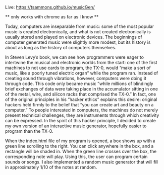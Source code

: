 Live: https://tsammons.github.io/musicGen/

** only works with chrome as far as I know **

Today, computers are inseparable from music:  some of the most popular music is created electronically, and what is not created electronically is usually stored and played on electronic devices. The beginnings of computer generated music were slightly more modest, but its history is about as long as the history of computers themselves. 

In Steven Levy’s book, we can see how programmers were eager to intertwine the musical and electronic worlds from the start:  one of the first machines to not use cards to program, the TX-0, would “make a sort of music, like a poorly tuned electric organ” while the program ran. Instead of creating sound through vibrations, however, computers were doing it through code. This code only became music “while millions of blindingly brief exchanges of data were taking place in the accumulator sitting in one of the metal, wire, and silicon racks that comprised the TX-0.” In fact, one of the original principles in his “hacker ethics” explains this desire:  original hackers held firmly to the belief that “you can create art and beauty on a computer.” To people interested in computers, the machines do not merely present technical challenges, they are instruments through which creativity can be expressed. In the spirit of this hacker principle, I decided to create my own version of an interactive music generator, hopefully easier to program than the TX-0. 

When the index.html file of my program is opened, a box shows up with a green line scrolling to the right. You can click anywhere in the box, and a rectangle will be shaded in. When the green line crosses over the box, the corresponding note will play. Using this, the user can program certain sounds or songs. I also implemented a random music generator that will fill in approximately 1/10 of the notes at random.